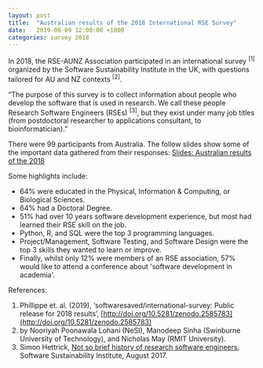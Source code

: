 ```yaml
---
layout: post
title:  "Australian results of the 2018 International RSE Survey"
date:   2019-08-09 12:00:00 +1000
categories: survey 2018
---
```


In 2018, the RSE-AUNZ Association participated in an international survey <sup>[1]</sup> organized by the Software Sustainability Institute in the UK, with questions tailored for AU and NZ contexts <sup>[2]</sup>.

“The purpose of this survey is to collect information aboutpeople who develop the software that is used in research. We call these people Research Software Engineers (RSEs) <sup>[3]</sup>, but they exist under many job titles (from postdoctoral researcher to applications consultant, to bioinformatician).”

There were 99 participants from Australia. The follow slides show some of the important data gathered from their responses: [Slides: Australian results of the 2018](../assets/RSE_Survey_2018_AU_v3.pdf)

Some highlights include: 

  -  64% were educated in the Physical, Information & Computing, or Biological Sciences.
  -  64% had a Doctoral Degree.
  -  51% had over 10 years software development experience, but most had learned their RSE skill on the job.
  -  Python, R, and SQL were the top 3 programming languages.
  -  Project/Management, Software Testing, and Software Design were the top 3 skills they wanted to learn or improve.
  -  Finally, whilst only 12% were members of an RSE association, 57% would like to attend a conference about 'software development in academia'.

References:
1. Phillippe et. al. (2019), ‘softwaresaved/international-survey: Public release for 2018 results’, [http://doi.org/10.5281/zenodo.2585783](http://doi.org/10.5281/zenodo.2585783)2. by Nooriyah Poonawala Lohani (NeSI), Manodeep Sinha (Swinburne University of Technology), and Nicholas May (RMIT University).3. Simon Hettrick, [Not so brief history of research software engineers](https://www.software.ac.uk/blog/2016-11-17-not-so-brief-history-research-software-engineers), Software Sustainability Institute, August 2017.


